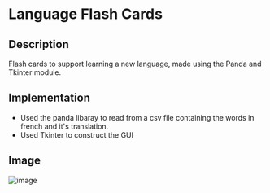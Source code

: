 # Language Flash Cards

## Description
Flash cards to support learning a new language, made using the Panda and Tkinter module.

## Implementation
- Used the panda libaray to read from a csv file containing the words in french and it's translation. 
- Used Tkinter to construct the GUI


## Image
![image](https://user-images.githubusercontent.com/90845534/211130525-064f1034-b3a0-42c7-a53c-6390ecc04e29.png)
